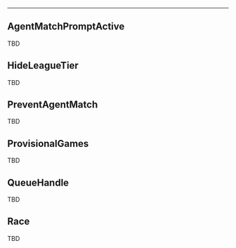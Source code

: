 ___

## AgentMatchPromptActive

TBD

## HideLeagueTier

TBD

## PreventAgentMatch

TBD

## ProvisionalGames

TBD

## QueueHandle

TBD

## Race

TBD

